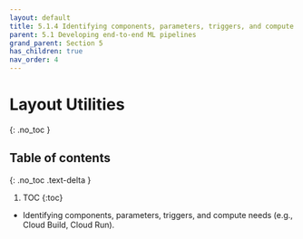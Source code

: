 ```yaml
---
layout: default
title: 5.1.4 Identifying components, parameters, triggers, and compute needs
parent: 5.1 Developing end-to-end ML pipelines
grand_parent: Section 5
has_children: true
nav_order: 4
---
```


# Layout Utilities
{: .no_toc }

## Table of contents
{: .no_toc .text-delta }

1. TOC
{:toc}


* Identifying components, parameters, triggers, and compute needs (e.g., Cloud Build, Cloud Run).